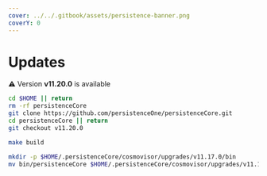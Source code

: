 ```yaml
---
cover: ../../.gitbook/assets/persistence-banner.png
coverY: 0
---
```


# Updates

⚠️ Version **v11.20.0** is available

```bash
cd $HOME || return
rm -rf persistenceCore
git clone https://github.com/persistenceOne/persistenceCore.git
cd persistenceCore || return
git checkout v11.20.0

make build

mkdir -p $HOME/.persistenceCore/cosmovisor/upgrades/v11.17.0/bin
mv bin/persistenceCore $HOME/.persistenceCore/cosmovisor/upgrades/v11.17.0/bin/
```
